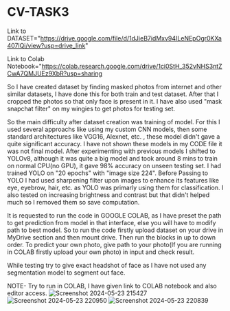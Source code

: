 
# CV-TASK3
Link to DATASET="https://drive.google.com/file/d/1dJieB7idMxv94ILeNEpOgr0KXa407lQi/view?usp=drive_link"

Link to Colab Notebook="https://colab.research.google.com/drive/1ci0StH_352vNHS3ntZCwA7QMJUEz9XbR?usp=sharing

So I have created dataset by finding masked photos from internet and other similar datasets, I have done this for both train and test dataset. After that I cropped the photos so that only face is present in it. I have also used "mask snapchat filter" on my wingies to get photos for testing set.

So the main difficulty after dataset creation was training of model. For this I used several approachs like using my custom CNN models, then some standard architectures like VGG16, Alexnet, etc. , these model didn't gave a quite significant accuracy. I have not shown these models in my CODE file it was not final model. After experimenting with previous models I shifted to YOLOv8, although it was quite a big model and took around 8 mins to train on normal CPU(no GPU), it gave 98% accuracy on unseen testing set. I had trained YOLO on "20 epochs" with "image size 224". Before Passing to YOLO I had used sharpening filter upon images to enhance its features like eye, eyebrow, hair, etc. as YOLO was primarly using them for classification. I also tested on increasing brightness and contrast but that didn't helped much so I removed them so save computation.

It is requested to run the code in GOOGLE COLAB, as I have preset the path to get prediction from model in that interface, else you will have to modify path to best model.
So to run the code firstly upload dataset on your drive in MyDrive section and then mount drive. Then run the blocks in up to down order. To predict your own photo, give path to your photo(If you are running in COLAB firstly upload your own photo) in input and check result.

While testing try to give exact headshot of face as I have not used any segmentation model to segment out face.

NOTE- Try to run in COLAB, I have given link to COLAB notebook and also editor access.
![Screenshot 2024-05-23 215427](https://github.com/Safe-bet/CV-TASK3/assets/149116096/b19c1b4b-a73e-4736-a7a0-2c4c5f7587ef)
![Screenshot 2024-05-23 220950](https://github.com/Safe-bet/CV-TASK3/assets/149116096/3a034b18-2e0a-4598-b617-57b166b392ad)
![Screenshot 2024-05-23 220839](https://github.com/Safe-bet/CV-TASK3/assets/149116096/370b3c86-6c73-4a96-8b10-7180d68abe31)
